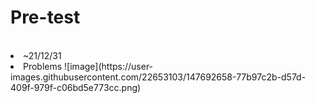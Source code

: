 # Pre-test
<br>
<li> ~21/12/31 
<li> Problems
![image](https://user-images.githubusercontent.com/22653103/147692658-77b97c2b-d57d-409f-979f-c06bd5e773cc.png)
